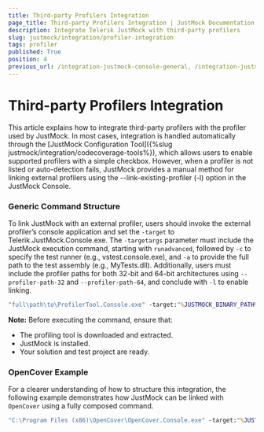 ```yaml
---
title: Third-party Profilers Integration
page_title: Third-party Profilers Integration | JustMock Documentation
description: Integrate Telerik JustMock with third-party profilers
slug: justmock/integration/profiler-integration
tags: profiler
published: True
position: 4
previous_url: /integration-justmock-console-general, /integration-justmock-console-general.html
---
```


# Third-party Profilers Integration

This article explains how to integrate third-party profilers with the profiler used by JustMock. In most cases, integration is handled automatically through the [JustMock Configuration Tool]({%slug justmock/integration/codecoverage-tools%}), which allows users to enable supported profilers with a simple checkbox. However, when a profiler is not listed or auto-detection fails, JustMock provides a manual method for linking external profilers using the --link-existing-profiler (-l) option in the JustMock Console.

### Generic Command Structure

To link JustMock with an external profiler, users should invoke the external profiler’s console application and set the `-target` to Telerik.JustMock.Console.exe. The `-targetargs` parameter must include the JustMock execution command, starting with `runadvanced`, followed by `-c` to specify the test runner (e.g., vstest.console.exe), and `-a` to provide the full path to the test assembly (e.g., MyTests.dll).  Additionally, users must include the profiler paths for both 32-bit and 64-bit architectures using `--profiler-path-32` and `--profiler-path-64`, and conclude with `-l` to enable linking.

```bat
"full\path\to\ProfilerTool.Console.exe" -target:"%JUSTMOCK_BINARY_PATH%\Telerik.JustMock.Console.exe" -targetargs:"runadvanced -c \"full\path\to\vstest.console.exe\" -a \"full\path\to\MyTests.dll\" --profiler-path-32 \"%JUSTMOCK_PACKAGE_PATH%\CodeWeaver\32\Telerik.CodeWeaver.Profiler.dll\" --profiler-path-64 \"%JUSTMOCK_PACKAGE_PATH%\CodeWeaver\64\Telerik.CodeWeaver.Profiler.dll\" -l"
```

**Note:** Before executing the command, ensure that:
 - The profiling tool is downloaded and extracted.
 - JustMock is installed.
 - Your solution and test project are ready.

### OpenCover Example

For a clearer understanding of how to structure this integration, the following example demonstrates how JustMock can be linked with `OpenCover` using a fully composed command.

```bat
"C:\Program Files (x86)\OpenCover\OpenCover.Console.exe" -target:"%JUSTMOCK_BINARY_PATH%\Telerik.JustMock.Console.exe" -targetargs:"runadvanced -c \"C:\Program Files\Microsoft Visual Studio\2022\Professional\Common7\IDE\Extensions\TestPlatform\vstest.console.exe\" -a \"C:\Users\Administrator\source\repos\MyTests\MyTests\bin\Debug\net8.0\MyTests.dll\" --profiler-path-32 \"%JUSTMOCK_PACKAGE_PATH%\CodeWeaver\32\Telerik.CodeWeaver.Profiler.dll\" --profiler-path-64 \"%JUSTMOCK_PACKAGE_PATH%\CodeWeaver\64\Telerik.CodeWeaver.Profiler.dll\" -l"
```
